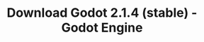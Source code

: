 ---
# Generated by /tools/generators/src/download_archive_generator !!! do not edit by hand !!!
title: 'Download Godot 2.1.4 (stable) - Godot Engine'
type: 'download/archive'
name: '2.1.4'
flavor: 'stable'
release_date: '2017-08-30T03:00:00-00:00'
release_notes: 'article/maintenance-release-godot-2-1-4/'
primaryPlatforms:
  - 'linux.64'
  - 'macos.universal'
  - 'windows.64'
  - 'linux_server.64'
  - 'templates'
links:
  linux.64:
    name: 'linux.64'
    title: 'Linux'
    caption: 'Standard (x86_64)'
    tags:
      - '64 bit'
    hosts:
      github_builds:
        regular: 'https://github.com/godotengine/godot-builds/releases/download/2.1.4-stable/Godot_v2.1.4-stable_x11.64.zip'
        mono: '#'
      github:
        regular: 'https://github.com/godotengine/godot/releases/download/2.1.4-stable/Godot_v2.1.4-stable_x11.64.zip'
        mono: '#'
  macos.universal:
    name: 'macos.universal'
    title: 'macOS'
    caption: 'Universal (x86_64 + Apple Silicon)'
    tags:
      - 'Intel/Apple Silicon'
      - '64 bit'
    hosts:
      github_builds:
        regular: 'https://github.com/godotengine/godot-builds/releases/download/2.1.4-stable/Godot_v2.1.4-stable_osx.fat.zip'
        mono: '#'
      github:
        regular: 'https://github.com/godotengine/godot/releases/download/2.1.4-stable/Godot_v2.1.4-stable_osx.fat.zip'
        mono: '#'
  windows.64:
    name: 'windows.64'
    title: 'Windows'
    caption: 'Standard (x86_64)'
    tags:
      - '64 bit'
    hosts:
      github_builds:
        regular: 'https://github.com/godotengine/godot-builds/releases/download/2.1.4-stable/Godot_v2.1.4-stable_win64.exe.zip'
        mono: '#'
      github:
        regular: 'https://github.com/godotengine/godot/releases/download/2.1.4-stable/Godot_v2.1.4-stable_win64.exe.zip'
        mono: '#'
  linux_server.64:
    name: 'linux_server.64'
    title: 'Linux Server'
    caption: 'Standard (x86_64)'
    tags:
      - '64 bit'
    hosts:
      github_builds:
        regular: 'https://github.com/godotengine/godot-builds/releases/download/2.1.4-stable/Godot_v2.1.4-stable_linux_server.64.zip'
        mono: '#'
      github:
        regular: 'https://github.com/godotengine/godot/releases/download/2.1.4-stable/Godot_v2.1.4-stable_linux_server.64.zip'
        mono: '#'
  linux.32:
    name: 'linux.32'
    title: 'Linux'
    caption: 'Standard (x86)'
    tags:
      - '32 bit'
    hosts:
      github_builds:
        regular: 'https://github.com/godotengine/godot-builds/releases/download/2.1.4-stable/Godot_v2.1.4-stable_x11.32.zip'
        mono: '#'
      github:
        regular: 'https://github.com/godotengine/godot/releases/download/2.1.4-stable/Godot_v2.1.4-stable_x11.32.zip'
        mono: '#'
  windows.32:
    name: 'windows.32'
    title: 'Windows'
    caption: 'Standard (x86)'
    tags:
      - '32 bit'
    hosts:
      github_builds:
        regular: 'https://github.com/godotengine/godot-builds/releases/download/2.1.4-stable/Godot_v2.1.4-stable_win32.exe.zip'
        mono: '#'
      github:
        regular: 'https://github.com/godotengine/godot/releases/download/2.1.4-stable/Godot_v2.1.4-stable_win32.exe.zip'
        mono: '#'
  templates:
    name: 'templates'
    title: 'Export templates'
    caption: ''
    tags:
      - 'Used to export your games to all supported platforms'
    hosts:
      github_builds:
        regular: 'https://github.com/godotengine/godot-builds/releases/download/2.1.4-stable/Godot_v2.1.4-stable_export_templates.tpz'
        mono: '#'
      github:
        regular: 'https://github.com/godotengine/godot/releases/download/2.1.4-stable/Godot_v2.1.4-stable_export_templates.tpz'
        mono: '#'
---
